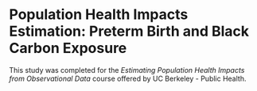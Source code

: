 # Population Health Impacts Estimation: Preterm Birth and Black Carbon Exposure

This study was completed for the *Estimating Population Health Impacts from Observational Data* course offered by UC Berkeley - Public Health. 